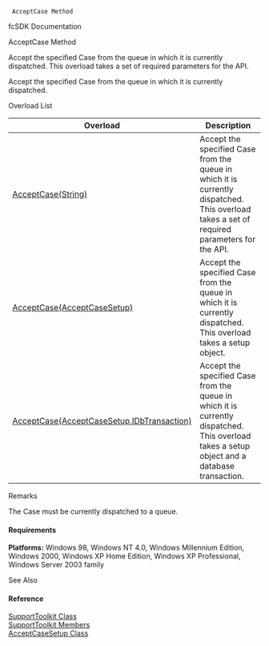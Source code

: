﻿     AcceptCase Method                                                   

fcSDK Documentation

AcceptCase Method

Accept the specified Case from the queue in which it is currently dispatched. This overload takes a set of required parameters for the API.

Accept the specified Case from the queue in which it is currently dispatched.

Overload List

| Overload | Description |
| --- | --- |
| [AcceptCase(String)](FChoice.Toolkits.Clarify~FChoice.Toolkits.Clarify.Support.SupportToolkit~AcceptCase(String).md) | Accept the specified Case from the queue in which it is currently dispatched. This overload takes a set of required parameters for the API.   |
| [AcceptCase(AcceptCaseSetup)](FChoice.Toolkits.Clarify~FChoice.Toolkits.Clarify.Support.SupportToolkit~AcceptCase(AcceptCaseSetup).md) | Accept the specified Case from the queue in which it is currently dispatched. This overload takes a setup object.   |
| [AcceptCase(AcceptCaseSetup,IDbTransaction)](FChoice.Toolkits.Clarify~FChoice.Toolkits.Clarify.Support.SupportToolkit~AcceptCase(AcceptCaseSetup,IDbTransaction).md) | Accept the specified Case from the queue in which it is currently dispatched. This overload takes a setup object and a database transaction.   |

Remarks

The Case must be currently dispatched to a queue.

#### Requirements

**Platforms:** Windows 98, Windows NT 4.0, Windows Millennium Edition, Windows 2000, Windows XP Home Edition, Windows XP Professional, Windows Server 2003 family

See Also

#### Reference

[SupportToolkit Class](FChoice.Toolkits.Clarify~FChoice.Toolkits.Clarify.Support.SupportToolkit.md)  
[SupportToolkit Members](FChoice.Toolkits.Clarify~FChoice.Toolkits.Clarify.Support.SupportToolkit_members.md)  
[AcceptCaseSetup Class](FChoice.Toolkits.Clarify~FChoice.Toolkits.Clarify.Support.AcceptCaseSetup.md)